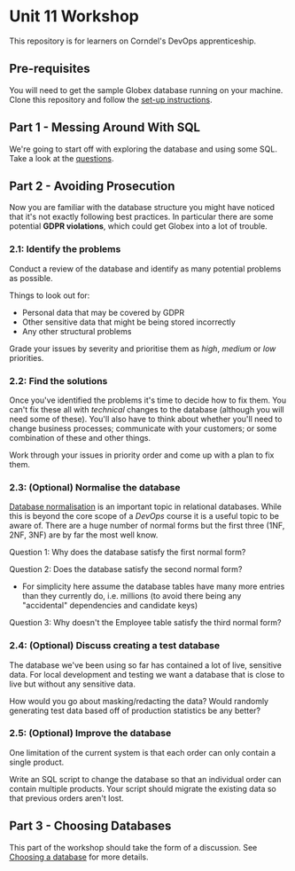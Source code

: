 # Unit 11 Workshop

This repository is for learners on Corndel's DevOps apprenticeship.

## Pre-requisites

You will need to get the sample Globex database running on your machine.
Clone this repository and follow the [set-up instructions](./Globex-Database/README.md).

## Part 1 - Messing Around With SQL

We're going to start off with exploring the database and using some SQL. Take a look at the [questions](./globex-questions.md).

## Part 2 - Avoiding Prosecution

Now you are familiar with the database structure you might have noticed that it's not exactly following best practices. In particular there are some potential **GDPR violations**, which could get Globex into a lot of trouble.

### 2.1: Identify the problems

Conduct a review of the database and identify as many potential problems as possible.

Things to look out for:

- Personal data that may be covered by GDPR
- Other sensitive data that might be being stored incorrectly
- Any other structural problems

Grade your issues by severity and prioritise them as _high_, _medium_ or _low_ priorities.

### 2.2: Find the solutions

Once you've identified the problems it's time to decide how to fix them. You can't fix these all with _technical_ changes to the database (although you will need some of these). You'll also have to think about whether you'll need to change business processes; communicate with your customers; or some combination of these and other things.

Work through your issues in priority order and come up with a plan to fix them.

### 2.3: (Optional) Normalise the database

[Database normalisation](https://en.wikipedia.org/wiki/Database_normalization) is an important topic in relational databases. While this is beyond the core scope of a _DevOps_ course it is a useful topic to be aware of. There are a huge number of normal forms but the first three (1NF, 2NF, 3NF) are by far the most well know.

Question 1: Why does the database satisfy the first normal form?

Question 2: Does the database satisfy the second normal form?
* For simplicity here assume the database tables have many more entries than they currently do, i.e. millions (to avoid there being any "accidental" dependencies and candidate keys)

Question 3: Why doesn't the Employee table satisfy the third normal form?

### 2.4: (Optional) Discuss creating a test database

The database we've been using so far has contained a lot of live, sensitive data. For local development and testing we want a database that is close to live but without any sensitive data.

How would you go about masking/redacting the data? Would randomly generating test data based off of production statistics be any better?

### 2.5: (Optional) Improve the database

One limitation of the current system is that each order can only contain a single product.

Write an SQL script to change the database so that an individual order can contain multiple products. Your script should migrate the existing data so that previous orders aren't lost.


## Part 3 - Choosing Databases

This part of the workshop should take the form of a discussion. See [Choosing a database](./choosing-a-database.md) for more details.


